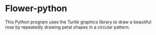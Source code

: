 # Flower-python
This Python program uses the Turtle graphics library to draw a beautiful rose by repeatedly drawing petal shapes in a circular pattern.

